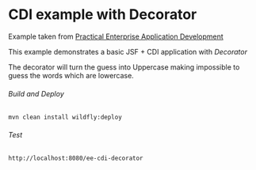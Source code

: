 CDI example with Decorator 
=====================================
Example taken from [Practical Enterprise Application Development](http://www.itbuzzpress.com/ebooks/java-ee-7-development-on-wildfly.html)

This example demonstrates a basic JSF + CDI application with *Decorator*

The decorator will turn the guess into Uppercase making impossible to guess the words which are lowercase.

###### Build and Deploy
```shell
mvn clean install wildfly:deploy
```

###### Test
```shell
http://localhost:8080/ee-cdi-decorator
```
